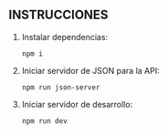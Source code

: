## INSTRUCCIONES

1. Instalar dependencias:
   ```
   npm i
   ```

2. Iniciar servidor de JSON para la API:
   ```
   npm run json-server
   ```

3. Iniciar servidor de desarrollo:
   ```
   npm run dev
   ```



